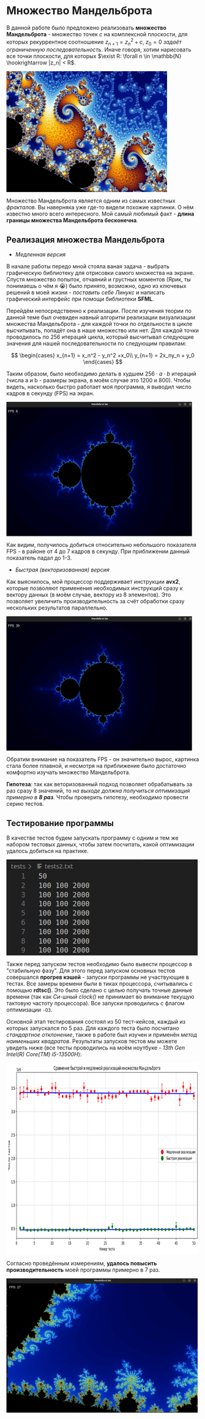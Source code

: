 # **Множество Мандельброта**

В данной работе было предложено реализовать **множество Мандельброта** - множество точек $c$ на комплексной плоскости, для которых рекуррентное соотношение $z_{n+1} = z_n^2 + c$, $z_0 = 0$ *задаёт ограниченную последовательность*. Иначе говоря, хотим нарисовать все точки плоскости, для которых $\exist R: \forall n \in \mathbb{N} \hookrightarrow |z_n| < R$.

<img align="center" width="420" height="315" src="img/img1.jpg">

Множество Мандельброта является одним из самых известных *фракталов*. Вы наверняка уже где-то видели похожие картинки. О нём известно много всего интересного. Мой самый любимый факт - **длина границы множества Мандельброта бесконечна**.

## Реализация множества Мандельброта

* *Медленная версия*

В начале работы передо мной стояла ваная задача - выбрать графическую библиотеку для отрисовки самого множества на экране. Спустя множество попыток, отчаяний и грустных моментов (Ярик, ты понимаешь о чём я 😭) было принято, возможно, одно из ключевых решений в моей жизни - *поставить себе Линукс* и написать графический интерфейс при помощи библиотеки **SFML**.

Перейдём непосредственно к реализации. После изучения теории по данной теме был очевиден навный алгоритм реализации визуализации множества Мандельброта - для каждой точки по отдельности в цикле высчитывать, попадёт она в наше множество или нет. Для каждой точки проводилось по 256 итераций цикла, который высчитывал следующие значения для нашей последовательности по следующим правилам:

$$
 \begin{cases}
   x_{n+1} = x_n^2 - y_n^2 +x_0\\
   y_{n+1} = 2x_ny_n + y_0
 \end{cases}
$$

Таким образом, было необходимо делать в худшем $256 \cdot a \cdot b$ итераций (числа a и b - размеры экрана, в моём случае это 1200 и 800). Чтобы видеть, насколько быстро работает моя программа, я выводил число кадров в секунду (FPS) на экран.

<img align="center" width="485" height="350" src="img/slow.png">

Как видим, получилось добиться относительно небольшого показателя FPS - в районе от 4 до 7 кадров в секунду. При приближении данный показатель падал до 1-3.

* *Быстрая (векторизованная) версия*

Как выяснилось, мой процессор поддерживает инструкции **avx2**, которые позволяют применения необходимых инструкций сразу к вектору данных (в моём случае, вектору из 8 элементов). Это позволяет увеличить производительность за счёт обработки сразу нескольких результатов параллельно.

<img align="center" width="485" height="350" src="img/fast.png">

Обратим внимание на показатель FPS - он значительно вырос, картинка стала более плавной, и несмотря на приближение было достаточно комфортно изучать множество Мандельброта.

**Гипотеза**: так как веторизованный подход позволяет обрабатывать за раз сразу 8 значений, то *на выходе должна получиться оптимизация примерно в **8 раз***. Чтобы проверить гипотезу, необходимо провести серию тестов.

## Тестирование программы

В качестве тестов будем запускать программу с одним и тем же набором тестовых данных, чтобы затем посчитать, какой оптимизации удалось добиться на практике.

<img align="center" width="500" height="250" src="img/test.png">

Также перед запуском тестов необходимо было вывести процессор в "стабильную фазу". Для этого перед запуском основных тестов совершался **прогрев кэшей** - запуски программы не участвующие в тестах. Все замеры времени  были в тиках процессора, считывались с помощью **rdtsc()**. Это было сделано с целью получать точные данные времени (так как *Си-шный clock()* не принимает во внимание текущую тактовую частоту процессора). Все запуски проводились с флагом оптимизации `-O3`.

Основной этап тестирования состоял из 50 тест-кейсов, каждый из которых запускался по 5 раз. Для каждого теста было посчитано *стандартное отклонение*, также в работе был изучен и применён *метод наименьших квадратов*. Результаты запусков тестов мы можете увидеть ниже (все тесты проводились на моём ноутбуке - *13th Gen Intel(R) Core(TM) i5-13500H*):

<img align="center" width="700" height="500" src="img/results.svg">

Согласно проведённым измерениям, **удалось повысить производительность** моей программы примерно в $7$ раз.

<img align="center" width="500" height="350" src="img/example.png">